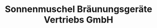 ---
title: "Sonnenmuschel Bräunungsgeräte Vertriebs GmbH"
url: /euskirchen/sonnenmuschel-braeunungsgeraete-vertriebs-gmbh/
shop: Allgemein
---